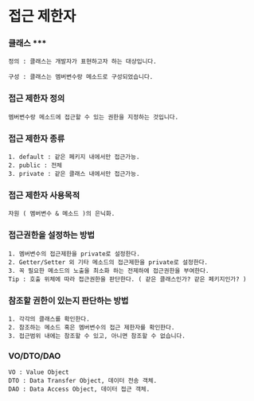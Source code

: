 # 접근 제한자
### 클래스 ***
    정의 : 클래스는 개발자가 표현하고자 하는 대상입니다.

    구성 : 클래스는 멤버변수랑 메소드로 구성되었습니다.

### 접근 제한자 정의
    멤버변수랑 메소드에 접근할 수 있는 권한을 지정하는 것입니다.

### 접근 제한자 종류
    1. default : 같은 페키지 내에서만 접근가능.
    2. public : 전체
    3. private : 같은 클래스 내에서만 접근가능.

### 접근 제한자 사용목적
    자원 ( 멤버변수 & 메소드 )의 은닉화.

### 접근권한을 설정하는 방법
    1. 멤버변수의 접근제한을 private로 설정한다.
    2. Getter/Setter 외 기타 메소드의 접근제한을 private로 설정한다.
    3. 꼭 필요한 메소드의 노출을 최소화 하는 전제하에 접근권한을 부여한다.
    Tip : 호출 위체에 따라 접근권한을 판단한다. ( 같은 클래스인가? 같은 페키지인가? )

### 참조할 권한이 있는지 판단하는 방법
    1. 각각의 클래스를 확인한다.
    2. 참조하는 메소드 혹은 멤버변수의 접근 제한자를 확인한다.
    3. 접근범위 내에는 참조할 수 있고, 아니면 참조할 수 없습니다.

### VO/DTO/DAO
    VO : Value Object
    DTO : Data Transfer Object, 데이터 전송 객체.
    DAO : Data Access Object, 데이터 접근 객체.
    
